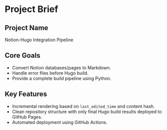 # Project Brief

## Project Name
Notion-Hugo Integration Pipeline

## Core Goals
- Convert Notion databases/pages to Markdown.
- Handle error files before Hugo build.
- Provide a complete build pipeline using Python.

## Key Features
- Incremental rendering based on `last_edited_time` and content hash.
- Clean repository structure with only final Hugo build results deployed to GitHub Pages.
- Automated deployment using GitHub Actions.
